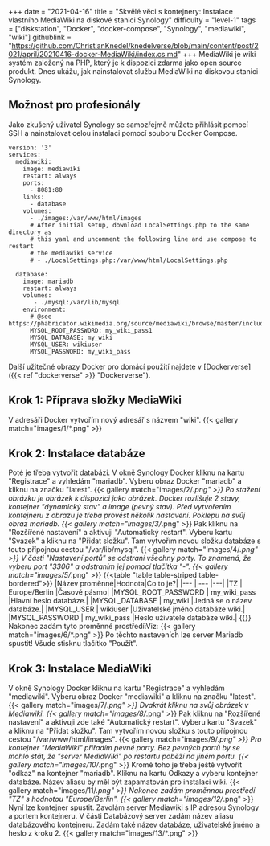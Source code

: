 +++
date = "2021-04-16"
title = "Skvělé věci s kontejnery: Instalace vlastního MediaWiki na diskové stanici Synology"
difficulty = "level-1"
tags = ["diskstation", "Docker", "docker-compose", "Synology", "mediawiki", "wiki"]
githublink = "https://github.com/ChristianKnedel/knedelverse/blob/main/content/post/2021/april/20210416-docker-MediaWiki/index.cs.md"
+++
MediaWiki je wiki systém založený na PHP, který je k dispozici zdarma jako open source produkt. Dnes ukážu, jak nainstalovat službu MediaWiki na diskovou stanici Synology.
## Možnost pro profesionály
Jako zkušený uživatel Synology se samozřejmě můžete přihlásit pomocí SSH a nainstalovat celou instalaci pomocí souboru Docker Compose.
```
version: '3'
services:
  mediawiki:
    image: mediawiki
    restart: always
    ports:
      - 8081:80
    links:
      - database
    volumes:
      - ./images:/var/www/html/images
      # After initial setup, download LocalSettings.php to the same directory as
      # this yaml and uncomment the following line and use compose to restart
      # the mediawiki service
      # - ./LocalSettings.php:/var/www/html/LocalSettings.php

  database:
    image: mariadb
    restart: always
    volumes:
       - ./mysql:/var/lib/mysql
    environment:
      # @see https://phabricator.wikimedia.org/source/mediawiki/browse/master/includes/DefaultSettings.php
      MYSQL_ROOT_PASSWORD: my_wiki_pass1
      MYSQL_DATABASE: my_wiki
      MYSQL_USER: wikiuser
      MYSQL_PASSWORD: my_wiki_pass

```
Další užitečné obrazy Docker pro domácí použití najdete v [Dockerverse]({{< ref "dockerverse" >}} "Dockerverse").
## Krok 1: Příprava složky MediaWiki
V adresáři Docker vytvořím nový adresář s názvem "wiki".
{{< gallery match="images/1/*.png" >}}

## Krok 2: Instalace databáze
Poté je třeba vytvořit databázi. V okně Synology Docker kliknu na kartu "Registrace" a vyhledám "mariadb". Vyberu obraz Docker "mariadb" a kliknu na značku "latest".
{{< gallery match="images/2/*.png" >}}
Po stažení obrázku je obrázek k dispozici jako obrázek. Docker rozlišuje 2 stavy, kontejner "dynamický stav" a image (pevný stav). Před vytvořením kontejneru z obrazu je třeba provést několik nastavení. Poklepu na svůj obraz mariadb.
{{< gallery match="images/3/*.png" >}}
Pak kliknu na "Rozšířené nastavení" a aktivuji "Automatický restart". Vyberu kartu "Svazek" a kliknu na "Přidat složku". Tam vytvořím novou složku databáze s touto přípojnou cestou "/var/lib/mysql".
{{< gallery match="images/4/*.png" >}}
V části "Nastavení portů" se odstraní všechny porty. To znamená, že vyberu port "3306" a odstraním jej pomocí tlačítka "-".
{{< gallery match="images/5/*.png" >}}
{{<table "table table-striped table-bordered">}}
|Název proměnné|Hodnota|Co to je?|
|--- | --- |---|
|TZ	| Europe/Berlin	|Časové pásmo|
|MYSQL_ROOT_PASSWORD	| my_wiki_pass	|Hlavní heslo databáze.|
|MYSQL_DATABASE |	my_wiki	|Jedná se o název databáze.|
|MYSQL_USER	| wikiuser |Uživatelské jméno databáze wiki.|
|MYSQL_PASSWORD	| my_wiki_pass |Heslo uživatele databáze wiki.|
{{</table>}}
Nakonec zadám tyto proměnné prostředí:Viz:
{{< gallery match="images/6/*.png" >}}
Po těchto nastaveních lze server Mariadb spustit! Všude stisknu tlačítko "Použít".
## Krok 3: Instalace MediaWiki
V okně Synology Docker kliknu na kartu "Registrace" a vyhledám "mediawiki". Vyberu obraz Docker "mediawiki" a kliknu na značku "latest".
{{< gallery match="images/7/*.png" >}}
Dvakrát kliknu na svůj obrázek v Mediawiki.
{{< gallery match="images/8/*.png" >}}
Pak kliknu na "Rozšířené nastavení" a aktivuji zde také "Automatický restart". Vyberu kartu "Svazek" a kliknu na "Přidat složku". Tam vytvořím novou složku s touto přípojnou cestou "/var/www/html/images".
{{< gallery match="images/9/*.png" >}}
Pro kontejner "MediaWiki" přiřadím pevné porty. Bez pevných portů by se mohlo stát, že "server MediaWiki" po restartu poběží na jiném portu.
{{< gallery match="images/10/*.png" >}}
Kromě toho je třeba ještě vytvořit "odkaz" na kontejner "mariadb". Kliknu na kartu Odkazy a vyberu kontejner databáze. Název aliasu by měl být zapamatován pro instalaci wiki.
{{< gallery match="images/11/*.png" >}}
Nakonec zadám proměnnou prostředí "TZ" s hodnotou "Europe/Berlin".
{{< gallery match="images/12/*.png" >}}
Nyní lze kontejner spustit. Zavolám server Mediawiki s IP adresou Synology a portem kontejneru. V části Databázový server zadám název aliasu databázového kontejneru. Zadám také název databáze, uživatelské jméno a heslo z kroku 2.
{{< gallery match="images/13/*.png" >}}